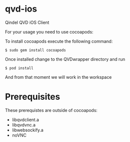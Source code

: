 qvd-ios
=======

Qindel QVD iOS Client

For your usage you need to use cocoapods:

To install cocoapods execute the following command:

`$ sudo gem install cocoapods`

Once installed change to the QVDwrapper directory and run

`$ pod install`

And from that moment we will work in the workspace

Prerequisites
=============

These prerequistes are outside of cocoapods:
 - libqvdclient.a
 - libqvdvnc.a
 - libwebsockify.a
 - noVNC

